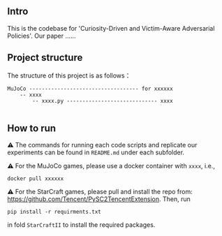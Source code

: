 ## Intro

This is the codebase for 'Curiosity-Driven and Victim-Aware Adversarial Policies'. Our paper ......

## Project structure

The structure of this project is as follows：
```
MuJoCo ----------------------------------- for xxxxxx
    -- xxxx
        -- xxxx.py ----------------------------- xxxx
        
```

## How to run

⚠️ The commands for running each code scripts and replicate our experiments can be found in `README.md` under each subfolder. 

⚠️ For the MuJoCo games, please use a docker container with `xxxx`, i.e.,
```
docker pull xxxxxx
```
⚠️ For the StarCraft games, please pull and install the repo from: https://github.com/Tencent/PySC2TencentExtension. Then, run 
```
pip install -r requirments.txt
```
in fold ```StarCraftII``` to install the required packages.
